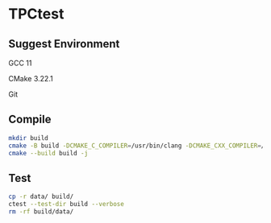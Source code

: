 # TPCtest

## Suggest Environment

GCC 11

CMake 3.22.1

Git

## Compile

```bash
mkdir build
cmake -B build -DCMAKE_C_COMPILER=/usr/bin/clang -DCMAKE_CXX_COMPILER=/usr/bin/clang++
cmake --build build -j
```

## Test

```bash
cp -r data/ build/
ctest --test-dir build --verbose
rm -rf build/data/
```

